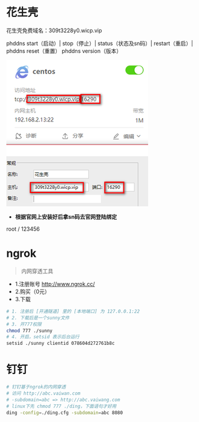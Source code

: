 # 花生壳

花生壳免费域名：309t3228y0.wicp.vip

phddns start（启动）| stop（停止）| status（状态及sn码）| restart（重启）|
phddns reset（重置）
phddns version（版本）

![image-20200415200216662](花生壳.assets/image-20200415200216662.png)

- **根据官网上安装好后拿sn码去官网登陆绑定**

root / 123456



# ngrok

> 内网穿透工具

- 1.注册账号  http://www.ngrok.cc/
- 2.购买（0元）
- 3.下载

```bash
# 1. 注册后 [开通隧道] 里的 [本地端口] 为 127.0.0.1:22
# 2. 下载后是一个sunny文件
# 3. 开777权限
chmod 777 ./sunny
# 4. 开启，setsid 表示后台运行
setsid ./sunny clientid 078604d272761b8c
```



# 钉钉

```bash
# 钉钉基于ngrok的内网穿透
# 访问 http://abc.vaiwan.com
# -subdomain=abc => http://abc.vaiwang.com
# linux下先 chmod 777 ./ding，下面语句才好用
ding -config=./ding.cfg -subdomain=abc 8080
```